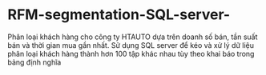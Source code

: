 # RFM-segmentation-SQL-server-
Phân loại khách hàng cho công ty HTAUTO dựa trên doanh số bán, tần suất bán và thời gian mua gần nhất. Sử dụng SQL server để kéo và xử lý dữ liệu phân loại khách hàng thành hơn 100 tập khác nhau tùy theo khai báo trong bảng định nghĩa
